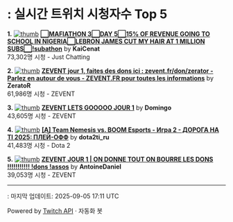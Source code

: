 # : 실시간 트위치 시청자수 Top 5

**1.** [![thumb](https://static-cdn.jtvnw.net/previews-ttv/live_user_kaicenat-320x180.jpg)](https://twitch.tv/KaiCenat)
**[⬜MAFIATHON 3⬜️DAY 5⬜15% OF REVENUE GOING TO SCHOOL IN NIGERIA⬜LEBRON JAMES CUT MY HAIR AT 1 MILLION SUBS⬜!subathon](https://twitch.tv/KaiCenat)** by **KaiCenat**<br>73,302명 시청  - Just Chatting

**2.** [![thumb](https://static-cdn.jtvnw.net/previews-ttv/live_user_zerator-320x180.jpg)](https://twitch.tv/ZeratoR)
**[ZEVENT jour 1, faites des dons ici : zevent.fr/don/zerator - Parlez en autour de vous - ZEVENT.FR pour toutes les informations](https://twitch.tv/ZeratoR)** by **ZeratoR**<br>61,986명 시청  - ZEVENT

**3.** [![thumb](https://static-cdn.jtvnw.net/previews-ttv/live_user_domingo-320x180.jpg)](https://twitch.tv/Domingo)
**[ZEVENT LETS GOOOOO JOUR 1](https://twitch.tv/Domingo)** by **Domingo**<br>43,605명 시청  - ZEVENT

**4.** [![thumb](https://static-cdn.jtvnw.net/previews-ttv/live_user_dota2ti_ru-320x180.jpg)](https://twitch.tv/dota2ti_ru)
**[[A] Team Nemesis vs. BOOM Esports - Игра 2 - ДОРОГА НА TI 2025: ПЛЕЙ-ОФФ](https://twitch.tv/dota2ti_ru)** by **dota2ti_ru**<br>41,483명 시청  - Dota 2

**5.** [![thumb](https://static-cdn.jtvnw.net/previews-ttv/live_user_antoinedaniel-320x180.jpg)](https://twitch.tv/AntoineDaniel)
**[ZEVENT JOUR 1 | ON DONNE TOUT ON BOURRE LES DONS !!!!!!!!!!! !dons !assos](https://twitch.tv/AntoineDaniel)** by **AntoineDaniel**<br>39,053명 시청  - ZEVENT


---
: 마지막 업데이트: 2025-09-05 17:11 UTC

Powered by [Twitch API](https://dev.twitch.tv/docs/api/reference) · 자동화 봇